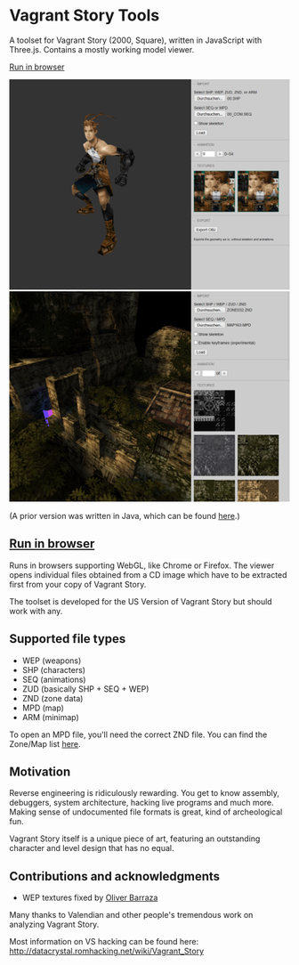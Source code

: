 # Vagrant Story Tools

A toolset for Vagrant Story (2000, Square), written in JavaScript with Three.js.
Contains a mostly working model viewer.

[Run in browser](https://morris.github.io/vstools)

<img src="img/screenshot2.png">

<img src="img/screenshot1.png">

(A prior version was written in Java, which can be found [here](https://github.com/morris/vstools-java).)

## [Run in browser](https://morris.github.io/vstools)

Runs in browsers supporting WebGL, like Chrome or Firefox.
The viewer opens individual files obtained from a CD image
which have to be extracted first from your copy of Vagrant Story.

The toolset is developed for the US Version of Vagrant Story but should work with any.

## Supported file types

- WEP (weapons)
- SHP (characters)
- SEQ (animations)
- ZUD (basically SHP + SEQ + WEP)
- ZND (zone data)
- MPD (map)
- ARM (minimap)

To open an MPD file, you'll need the correct ZND file.
You can find the Zone/Map list
[here](http://datacrystal.romhacking.net/wiki/Vagrant_Story:rooms_list).

## Motivation

Reverse engineering is ridiculously rewarding.
You get to know assembly, debuggers, system architecture, hacking live programs and much more.
Making sense of undocumented file formats is great, kind of archeological fun.

Vagrant Story itself is a unique piece of art,
featuring an outstanding character and level design that has no equal.

## Contributions and acknowledgments

- WEP textures fixed by [Oliver Barraza](https://github.com/MercurialForge)

Many thanks to Valendian and other people's tremendous work on analyzing Vagrant Story.

Most information on VS hacking can be found here:
http://datacrystal.romhacking.net/wiki/Vagrant_Story
